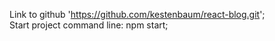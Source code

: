 Link to github 'https://github.com/kestenbaum/react-blog.git';   
Start project command line: npm start;